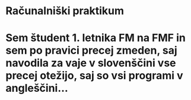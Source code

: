 # Računalniški praktikum
# Sem študent 1. letnika FM na FMF in sem po pravici precej zmeden, saj navodila za vaje v slovenščini vse precej otežijo, saj so vsi programi v angleščini...
